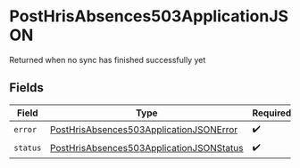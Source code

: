 # PostHrisAbsences503ApplicationJSON

Returned when no sync has finished successfully yet


## Fields

| Field                                                                                                           | Type                                                                                                            | Required                                                                                                        | Description                                                                                                     |
| --------------------------------------------------------------------------------------------------------------- | --------------------------------------------------------------------------------------------------------------- | --------------------------------------------------------------------------------------------------------------- | --------------------------------------------------------------------------------------------------------------- |
| `error`                                                                                                         | [PostHrisAbsences503ApplicationJSONError](../../models/operations/posthrisabsences503applicationjsonerror.md)   | :heavy_check_mark:                                                                                              | N/A                                                                                                             |
| `status`                                                                                                        | [PostHrisAbsences503ApplicationJSONStatus](../../models/operations/posthrisabsences503applicationjsonstatus.md) | :heavy_check_mark:                                                                                              | N/A                                                                                                             |
